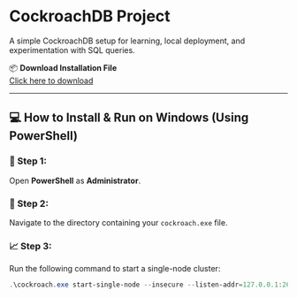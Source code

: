 # CockroachDB Project

A simple CockroachDB setup for learning, local deployment, and experimentation with SQL queries.

📦 **Download Installation File**  
[Click here to download](https://github.com/MuhammadQasimTanveer/CockroachDB/releases/tag/cockroachdb-v-25)

---

## 💻 How to Install & Run on Windows (Using PowerShell)

### 🔧 Step 1:  
Open **PowerShell** as **Administrator**.

### 📁 Step 2:  
Navigate to the directory containing your `cockroach.exe` file.

### 📈 Step 3:  
Run the following command to start a single-node cluster:

```powershell
.\cockroach.exe start-single-node --insecure --listen-addr=127.0.0.1:26257 --http-addr=127.0.0.1:8080
